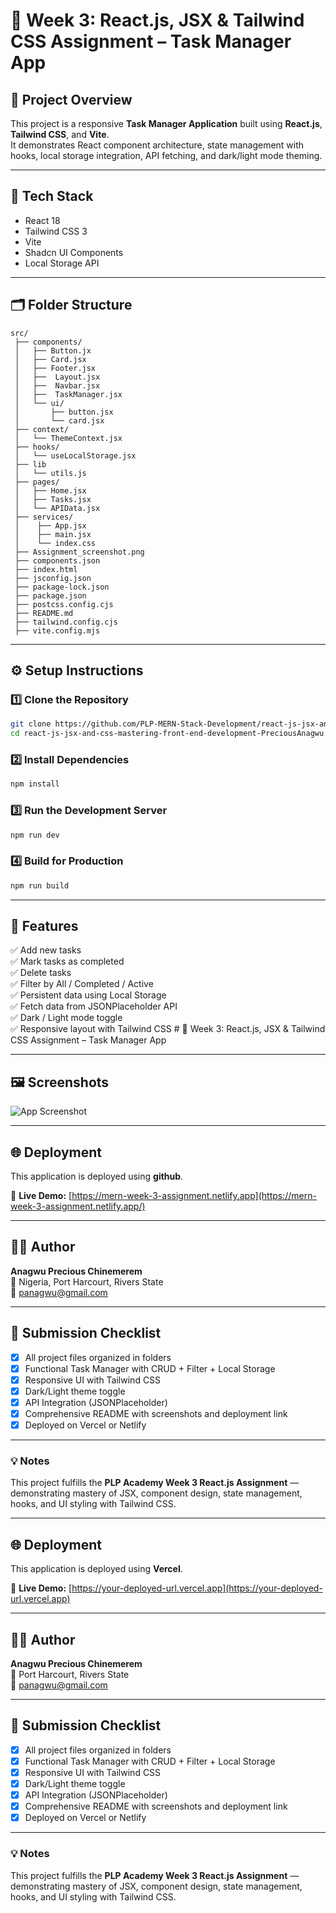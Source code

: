 # 🧠 Week 3: React.js, JSX & Tailwind CSS Assignment – Task Manager App

## 🚀 Project Overview
This project is a responsive **Task Manager Application** built using **React.js**, **Tailwind CSS**, and **Vite**.  
It demonstrates React component architecture, state management with hooks, local storage integration, API fetching, and dark/light mode theming.

---

## 🧰 Tech Stack
- React 18
- Tailwind CSS 3
- Vite
- Shadcn UI Components
- Local Storage API

---

## 🗂️ Folder Structure
```
src/
 ├── components/
 │   ├── Button.jx
 │   ├── Card.jsx
 │   ├── Footer.jsx
 │   ├──  Layout.jsx
 │   ├──  Navbar.jsx
 │   ├──  TaskManager.jsx
 │   └── ui/
 │       ├── button.jsx
 │       └── card.jsx
 ├── context/
 │   └── ThemeContext.jsx
 ├── hooks/
 │   └── useLocalStorage.jsx
 ├── lib
 │   └── utils.js
 ├── pages/
 │   ├── Home.jsx
 │   ├── Tasks.jsx
 │   └── APIData.jsx
 ├── services/
 │    ├── App.jsx
 │    ├── main.jsx
 │    └── index.css
 ├── Assignment_screenshot.png
 ├── components.json
 ├── index.html
 ├── jsconfig.json
 ├── package-lock.json
 ├── package.json
 ├── postcss.config.cjs
 ├── README.md
 ├── tailwind.config.cjs
 ├── vite.config.mjs
```

---

## ⚙️ Setup Instructions

### 1️⃣ Clone the Repository
```bash
git clone https://github.com/PLP-MERN-Stack-Development/react-js-jsx-and-css-mastering-front-end-development-PreciousAnagwu.git
cd react-js-jsx-and-css-mastering-front-end-development-PreciousAnagwu
```

### 2️⃣ Install Dependencies
```bash
npm install
```

### 3️⃣ Run the Development Server
```bash
npm run dev
```

### 4️⃣ Build for Production
```bash
npm run build
```

---

## 🌈 Features
✅ Add new tasks  
✅ Mark tasks as completed  
✅ Delete tasks  
✅ Filter by All / Completed / Active  
✅ Persistent data using Local Storage  
✅ Fetch data from JSONPlaceholder API  
✅ Dark / Light mode toggle  
✅ Responsive layout with Tailwind CSS  # 🧠 Week 3: React.js, JSX & Tailwind CSS Assignment – Task Manager App

---

## 🖼️ Screenshots
![App Screenshot](/.Assignments_screenshot.png)

---

## 🌐 Deployment

This application is deployed using **github**.

🔗 **Live Demo:** [https://mern-week-3-assignment.netlify.app](https://mern-week-3-assignment.netlify.app/)

---

## 👩‍💻 Author
**Anagwu Precious Chinemerem**  
📍 Nigeria, Port Harcourt, Rivers State  
📧 panagwu@gmail.com  

---

## 🧪 Submission Checklist
- [x] All project files organized in folders  
- [x] Functional Task Manager with CRUD + Filter + Local Storage  
- [x] Responsive UI with Tailwind CSS  
- [x] Dark/Light theme toggle  
- [x] API Integration (JSONPlaceholder)  
- [x] Comprehensive README with screenshots and deployment link  
- [x] Deployed on Vercel or Netlify  

---

### 💡 Notes
This project fulfills the **PLP Academy Week 3 React.js Assignment** — demonstrating mastery of JSX, component design, state management, hooks, and UI styling with Tailwind CSS.

---


## 🌐 Deployment

This application is deployed using **Vercel**.

🔗 **Live Demo:** [https://your-deployed-url.vercel.app](https://your-deployed-url.vercel.app)

---

## 👩‍💻 Author
**Anagwu Precious Chinemerem**  
📍 Port Harcourt, Rivers State  
📧 panagwu@gmail.com  

---

## 🧪 Submission Checklist
- [x] All project files organized in folders  
- [x] Functional Task Manager with CRUD + Filter + Local Storage  
- [x] Responsive UI with Tailwind CSS  
- [x] Dark/Light theme toggle  
- [x] API Integration (JSONPlaceholder)  
- [x] Comprehensive README with screenshots and deployment link  
- [x] Deployed on Vercel or Netlify  

---

### 💡 Notes
This project fulfills the **PLP Academy Week 3 React.js Assignment** — demonstrating mastery of JSX, component design, state management, hooks, and UI styling with Tailwind CSS.

